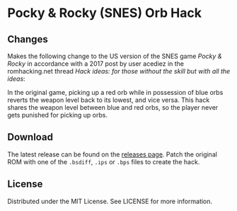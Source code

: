 # Pocky & Rocky (SNES) Orb Hack

## Changes
Makes the following change
to the US version of the SNES game
*Pocky & Rocky*
in accordance with a 2017 post by user acediez
in the romhacking.net thread
*Hack ideas: for those without the skill but with all the ideas*:

In the original game, picking up a red orb while in possession of blue orbs
reverts the weapon level back to its lowest, and vice versa.
This hack shares the weapon level between blue and red orbs,
so the player never gets punished for picking up orbs.

## Download
The latest release can be found on the
[releases page](https://github.com/lightbulb-sun/pocky-orbs/releases).
Patch the original ROM with one of the `.bsdiff`, `.ips` or `.bps` files
to create the hack.

## License
Distributed under the MIT License. See LICENSE for more information.
